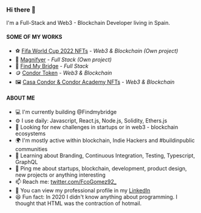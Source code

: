 ### Hi there 👋

I'm a Full-Stack and Web3 - Blockchain Developer living in Spain.

#### SOME OF MY WORKS
- ⚽️ [Fifa World Cup 2022 NFTs](https://fwc-22.vercel.app) *- Web3 & Blockchain (Own project)*
- 🔎 [Magnifyer](https://www.magnifyer.site) *- Full Stack (Own project)*
- 🧭 [Find My Bridge](https://app.findmybridge.com) *- Full Stack*
- 🪙 [Condor Token](https://contribute.condortoken.io) *- Web3 & Blockchain*
- 🖼 [Casa Condor & Condor Academy NFTs](https://nft.condortoken.io) *- Web3 & Blockchain*

#### ABOUT ME
- 💻  I'm currently building @Findmybridge 
- ⚙️  I use daily: Javascript, React.js, Node.js, Solidity, Ethers.js
- 🔭  Looking for new challenges in startups or in web3 - blockchain ecosystems 
- 🌍  I'm mostly active within blockchain, Indie Hackers and #buildinpublic communities
- 🌱  Learning about Branding, Continuous Integration, Testing, Typescript, GraphQL
- 💬  Ping me about startups, blockchain, development, product design, new projects or anything interesting
- 📫  Reach me: [twitter.com/FcoGomez92_](https://twitter.com/FcoGomez92_)
- 📑  You can view my professional profile in my [LinkedIn](https://www.linkedin.com/in/francisco-gómez-gallardo-63610969/) 
- 😆  Fun fact: In 2020 I didn't know anything about programming. I thought that HTML was the contraction of hotmail.
